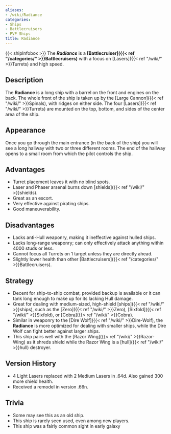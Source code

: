 ```yaml
---
aliases:
- /wiki/Radiance
categories:
- Ships
- Battlecruisers
- PVP Ships
title: Radiance
---
```


{{< shipInfobox >}} The **_Radiance_** is a **[Battlecruiser]({{< ref "/categories/" >}}Battlecruisers)** with a focus on [Lasers]({{< ref "/wiki/" >}}Turrets) and high speed.

## Description

The **Radiance** is a long ship with a barrel on the front and engines on the back. The whole front of the ship is taken up by the [Large Cannon]({{< ref "/wiki/" >}}Spinals), with ridges on either side. The four [Lasers]({{< ref "/wiki/" >}}Turrets) are mounted on the top, bottom, and sides of the center area of the ship.

## Appearance

Once you go through the main entrance (in the back of the ship) you will see a long hallway with two or three different rooms. The end of the hallway opens to a small room from which the pilot controls the ship.

## Advantages

- Turret placement leaves it with no blind spots.
- Laser and Phaser arsenal burns down [shields]({{< ref "/wiki/" >}}shields).
- Great as an escort.
- Very effective against pirating ships.
- Good maneuverability.

## Disadvantages

- Lacks anti-Hull weaponry, making it ineffective against hulled ships.
- Lacks long-range weaponry; can only effectively attack anything within 4000 studs or less.
- Cannot focus all Turrets on 1 target unless they are directly ahead.
- Slightly lower health than other [Battlecruisers]({{< ref "/categories/" >}}Battlecruisers).

## Strategy

- Decent for ship-to-ship combat, provided backup is available or it can tank long enough to make up for its lacking Hull damage.
- Great for dealing with medium-sized, high-shield [ships]({{< ref "/wiki/" >}}ships), such as the [Zero]({{< ref "/wiki/" >}}Zero), [Sixfold]({{< ref "/wiki/" >}}Sixfold), or [Cobra]({{< ref "/wiki/" >}}Cobra).
- Similar in weaponry to the [Dire Wolf]({{< ref "/wiki/" >}}Dire-Wolf), the **Radiance** is more optimized for dealing with smaller ships, while the Dire Wolf can fight better against larger ships.
- This ship pairs well with the [Razor Wing]({{< ref "/wiki/" >}}Razor-Wing) as it shreds shield while the Razor Wing is a [hull]({{< ref "/wiki/" >}}hull) destroyer.

## Version History 

- 4 Light Lasers replaced with 2 Medium Lasers in .64d. Also gained 300 more shield health.
- Received a remodel in version .66n.

## Trivia

- Some may see this as an old ship.
- This ship is rarely seen used, even among new players.
- This ship was a fairly common sight in early galaxy